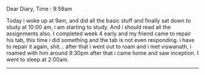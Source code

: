 Dear Diary,
Time : 9:59am

Today i woke up at 9am, and did all the basic stuff and finally sat down to study at 10:00 am, i am starting to study. And i should read all the assignments also. 
I completed week 4 early and my friend came to repair his tab, this time i did something and the tab is not even responding. i have to repair it again, shit... after that i went out to roam and i met viswanath, i roamed with him around 9:30pm after that i came home and saw inception. I went to sleep at 2:00am.

---
